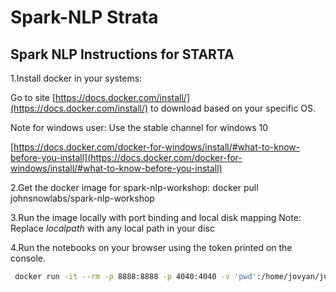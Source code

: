 # Spark-NLP Strata

## Spark NLP Instructions for STARTA

1.Install docker in your systems:

Go to site [https://docs.docker.com/install/](https://docs.docker.com/install/) to download based on your specific OS.

Note for windows user:
Use the stable channel for windows 10

[https://docs.docker.com/docker-for-windows/install/#what-to-know-before-you-install](https://docs.docker.com/docker-for-windows/install/#what-to-know-before-you-install)

2.Get the docker image for spark-nlp-workshop:
docker pull johnsnowlabs/spark-nlp-workshop

3.Run the image locally with port binding and local disk mapping
Note: Replace $local path$ with any local path in your disc

4.Run the notebooks on your browser using the token printed on the console.

```bash
 docker run -it --rm -p 8888:8888 -p 4040:4040 -v 'pwd':/home/jovyan/jupyter johnsnowlabs/spark-nlp-workshop
```
